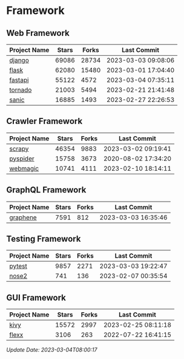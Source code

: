 # Framework

## Web Framework
| Project Name | Stars | Forks | Last Commit |
| ------------ | ----- | ----- | ----------- |
| [django](https://github.com/django/django) | 69086 | 28734 | 2023-03-03 09:08:06 |
| [flask](https://github.com/pallets/flask) | 62080 | 15480 | 2023-03-01 17:04:40 |
| [fastapi](https://github.com/tiangolo/fastapi) | 55122 | 4572 | 2023-03-04 07:35:11 |
| [tornado](https://github.com/tornadoweb/tornado) | 21003 | 5494 | 2023-02-21 21:41:48 |
| [sanic](https://github.com/sanic-org/sanic) | 16885 | 1493 | 2023-02-27 22:26:53 |

## Crawler Framework
| Project Name | Stars | Forks | Last Commit |
| ------------ | ----- | ----- | ----------- |
| [scrapy](https://github.com/scrapy/scrapy) | 46354 | 9883 | 2023-03-02 09:19:41 |
| [pyspider](https://github.com/binux/pyspider) | 15758 | 3673 | 2020-08-02 17:34:20 |
| [webmagic](https://github.com/code4craft/webmagic) | 10741 | 4111 | 2023-02-10 18:14:11 |

## GraphQL Framework
| Project Name | Stars | Forks | Last Commit |
| ------------ | ----- | ----- | ----------- |
| [graphene](https://github.com/graphql-python/graphene) | 7591 | 812 | 2023-03-03 16:35:46 |

## Testing Framework
| Project Name | Stars | Forks | Last Commit |
| ------------ | ----- | ----- | ----------- |
| [pytest](https://github.com/pytest-dev/pytest) | 9857 | 2271 | 2023-03-03 19:22:47 |
| [nose2](https://github.com/nose-devs/nose2) | 741 | 136 | 2023-02-07 00:35:54 |

## GUI Framework
| Project Name | Stars | Forks | Last Commit |
| ------------ | ----- | ----- | ----------- |
| [kivy](https://github.com/kivy/kivy) | 15572 | 2997 | 2023-02-25 08:11:18 |
| [flexx](https://github.com/flexxui/flexx) | 3106 | 263 | 2022-07-22 16:41:15 |

*Update Date: 2023-03-04T08:00:17*